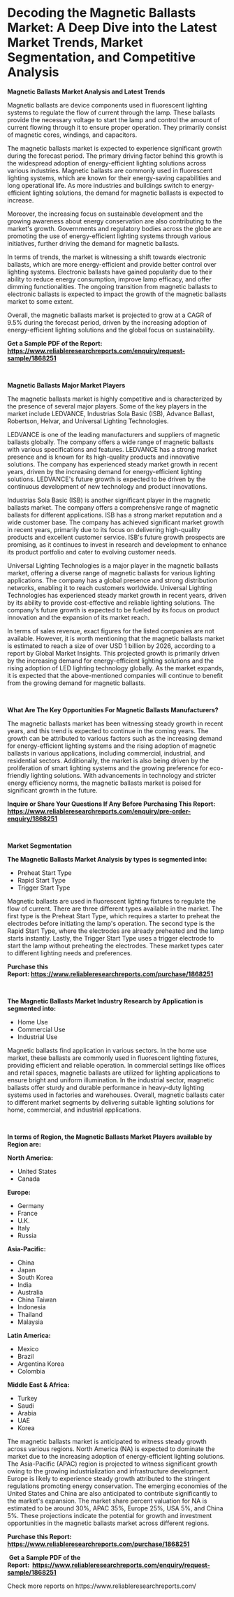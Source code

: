 <p><h1>Decoding the Magnetic Ballasts Market: A Deep Dive into the Latest Market Trends, Market Segmentation, and Competitive Analysis</h1></p><p><strong>Magnetic Ballasts Market Analysis and Latest Trends</strong></p>
<p><p>Magnetic ballasts are device components used in fluorescent lighting systems to regulate the flow of current through the lamp. These ballasts provide the necessary voltage to start the lamp and control the amount of current flowing through it to ensure proper operation. They primarily consist of magnetic cores, windings, and capacitors.</p><p>The magnetic ballasts market is expected to experience significant growth during the forecast period. The primary driving factor behind this growth is the widespread adoption of energy-efficient lighting solutions across various industries. Magnetic ballasts are commonly used in fluorescent lighting systems, which are known for their energy-saving capabilities and long operational life. As more industries and buildings switch to energy-efficient lighting solutions, the demand for magnetic ballasts is expected to increase.</p><p>Moreover, the increasing focus on sustainable development and the growing awareness about energy conservation are also contributing to the market's growth. Governments and regulatory bodies across the globe are promoting the use of energy-efficient lighting systems through various initiatives, further driving the demand for magnetic ballasts.</p><p>In terms of trends, the market is witnessing a shift towards electronic ballasts, which are more energy-efficient and provide better control over lighting systems. Electronic ballasts have gained popularity due to their ability to reduce energy consumption, improve lamp efficacy, and offer dimming functionalities. The ongoing transition from magnetic ballasts to electronic ballasts is expected to impact the growth of the magnetic ballasts market to some extent.</p><p>Overall, the magnetic ballasts market is projected to grow at a CAGR of 9.5% during the forecast period, driven by the increasing adoption of energy-efficient lighting solutions and the global focus on sustainability.</p></p>
<p><strong>Get a Sample PDF of the Report:&nbsp; <a href="https://www.reliableresearchreports.com/enquiry/request-sample/1868251">https://www.reliableresearchreports.com/enquiry/request-sample/1868251</a></strong></p>
<p>&nbsp;</p>
<p><strong>Magnetic Ballasts Major Market Players</strong></p>
<p><p>The magnetic ballasts market is highly competitive and is characterized by the presence of several major players. Some of the key players in the market include LEDVANCE, Industrias Sola Basic (ISB), Advance Ballast, Robertson, Helvar, and Universal Lighting Technologies.</p><p>LEDVANCE is one of the leading manufacturers and suppliers of magnetic ballasts globally. The company offers a wide range of magnetic ballasts with various specifications and features. LEDVANCE has a strong market presence and is known for its high-quality products and innovative solutions. The company has experienced steady market growth in recent years, driven by the increasing demand for energy-efficient lighting solutions. LEDVANCE's future growth is expected to be driven by the continuous development of new technology and product innovations.</p><p>Industrias Sola Basic (ISB) is another significant player in the magnetic ballasts market. The company offers a comprehensive range of magnetic ballasts for different applications. ISB has a strong market reputation and a wide customer base. The company has achieved significant market growth in recent years, primarily due to its focus on delivering high-quality products and excellent customer service. ISB's future growth prospects are promising, as it continues to invest in research and development to enhance its product portfolio and cater to evolving customer needs.</p><p>Universal Lighting Technologies is a major player in the magnetic ballasts market, offering a diverse range of magnetic ballasts for various lighting applications. The company has a global presence and strong distribution networks, enabling it to reach customers worldwide. Universal Lighting Technologies has experienced steady market growth in recent years, driven by its ability to provide cost-effective and reliable lighting solutions. The company's future growth is expected to be fueled by its focus on product innovation and the expansion of its market reach.</p><p>In terms of sales revenue, exact figures for the listed companies are not available. However, it is worth mentioning that the magnetic ballasts market is estimated to reach a size of over USD 1 billion by 2026, according to a report by Global Market Insights. This projected growth is primarily driven by the increasing demand for energy-efficient lighting solutions and the rising adoption of LED lighting technology globally. As the market expands, it is expected that the above-mentioned companies will continue to benefit from the growing demand for magnetic ballasts.</p></p>
<p>&nbsp;</p>
<p><strong>What Are The Key Opportunities For Magnetic Ballasts Manufacturers?</strong></p>
<p><p>The magnetic ballasts market has been witnessing steady growth in recent years, and this trend is expected to continue in the coming years. The growth can be attributed to various factors such as the increasing demand for energy-efficient lighting systems and the rising adoption of magnetic ballasts in various applications, including commercial, industrial, and residential sectors. Additionally, the market is also being driven by the proliferation of smart lighting systems and the growing preference for eco-friendly lighting solutions. With advancements in technology and stricter energy efficiency norms, the magnetic ballasts market is poised for significant growth in the future.</p></p>
<p><strong>Inquire or Share Your Questions If Any Before Purchasing This Report: <a href="https://www.reliableresearchreports.com/enquiry/pre-order-enquiry/1868251">https://www.reliableresearchreports.com/enquiry/pre-order-enquiry/1868251</a></strong></p>
<p>&nbsp;</p>
<p><strong>Market Segmentation</strong></p>
<p><strong>The Magnetic Ballasts Market Analysis by types is segmented into:</strong></p>
<p><ul><li>Preheat Start Type</li><li>Rapid Start Type</li><li>Trigger Start Type</li></ul></p>
<p><p>Magnetic ballasts are used in fluorescent lighting fixtures to regulate the flow of current. There are three different types available in the market. The first type is the Preheat Start Type, which requires a starter to preheat the electrodes before initiating the lamp's operation. The second type is the Rapid Start Type, where the electrodes are already preheated and the lamp starts instantly. Lastly, the Trigger Start Type uses a trigger electrode to start the lamp without preheating the electrodes. These market types cater to different lighting needs and preferences.</p></p>
<p><strong>Purchase this Report:&nbsp;<a href="https://www.reliableresearchreports.com/purchase/1868251">https://www.reliableresearchreports.com/purchase/1868251</a></strong></p>
<p>&nbsp;</p>
<p><strong>The Magnetic Ballasts Market Industry Research by Application is segmented into:</strong></p>
<p><ul><li>Home Use</li><li>Commercial Use</li><li>Industrial Use</li></ul></p>
<p><p>Magnetic ballasts find application in various sectors. In the home use market, these ballasts are commonly used in fluorescent lighting fixtures, providing efficient and reliable operation. In commercial settings like offices and retail spaces, magnetic ballasts are utilized for lighting applications to ensure bright and uniform illumination. In the industrial sector, magnetic ballasts offer sturdy and durable performance in heavy-duty lighting systems used in factories and warehouses. Overall, magnetic ballasts cater to different market segments by delivering suitable lighting solutions for home, commercial, and industrial applications.</p></p>
<p>&nbsp;</p>
<p><strong>In terms of Region, the Magnetic Ballasts Market Players available by Region are:</strong></p>
<p>
    <p> <strong> North America: </strong>
        <ul>
            <li>United States</li>
            <li>Canada</li>
        </ul>
        </p> 
    <p> <strong> Europe: </strong>
        <ul>
            <li>Germany</li>
            <li>France</li>
            <li>U.K.</li>
            <li>Italy</li>
            <li>Russia</li>
        </ul>
        </p> 
    <p> <strong> Asia-Pacific: </strong>
        <ul>
            <li>China</li>
            <li>Japan</li>
            <li>South Korea</li>
            <li>India</li>
            <li>Australia</li>
            <li>China Taiwan</li>
            <li>Indonesia</li>
            <li>Thailand</li>
            <li>Malaysia</li>
        </ul>
        </p> 
    <p> <strong> Latin America: </strong>
        <ul>
            <li>Mexico</li>
            <li>Brazil</li>
            <li>Argentina Korea</li>
            <li>Colombia</li>
        </ul>
        </p> 
    <p> <strong> Middle East & Africa: </strong>
        <ul>
            <li>Turkey</li>
            <li>Saudi</li>
            <li>Arabia</li>
            <li>UAE</li>
            <li>Korea</li>
        </ul>
    </p>
    </p>
<p><p>The magnetic ballasts market is anticipated to witness steady growth across various regions. North America (NA) is expected to dominate the market due to the increasing adoption of energy-efficient lighting solutions. The Asia-Pacific (APAC) region is projected to witness significant growth owing to the growing industrialization and infrastructure development. Europe is likely to experience steady growth attributed to the stringent regulations promoting energy conservation. The emerging economies of the United States and China are also anticipated to contribute significantly to the market's expansion. The market share percent valuation for NA is estimated to be around 30%, APAC 35%, Europe 25%, USA 5%, and China 5%. These projections indicate the potential for growth and investment opportunities in the magnetic ballasts market across different regions.</p></p>
<p><strong>Purchase this Report: <a href="https://www.reliableresearchreports.com/purchase/1868251">https://www.reliableresearchreports.com/purchase/1868251</a></strong></p>
<p>&nbsp;<strong>Get a Sample PDF of the Report:&nbsp;&nbsp;<a href="https://www.reliableresearchreports.com/enquiry/request-sample/1868251">https://www.reliableresearchreports.com/enquiry/request-sample/1868251</a></strong></p>
<p><strong></strong></p>
<p>Check more reports on https://www.reliableresearchreports.com/</p>